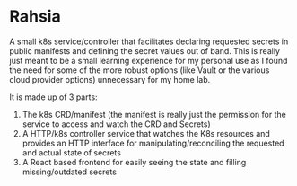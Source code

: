 # Rahsia

A small k8s service/controller that facilitates declaring requested secrets in 
public manifests and defining the secret values out of band.  This is really just
meant to be a small learning experience for my personal use as I found the need for
some of the more robust options (like Vault or the various cloud provider options)
unnecessary for my home lab.

It is made up of 3 parts:

1. The k8s CRD/manifest (the manifest is really just the permission for the service
   to access and watch the CRD and Secrets)
2. A HTTP/k8s controller service that watches the K8s resources and provides an HTTP
   interface for manipulating/reconciling the requested and actual state of secrets
3. A React based frontend for easily seeing the state and filling missing/outdated
   secrets
